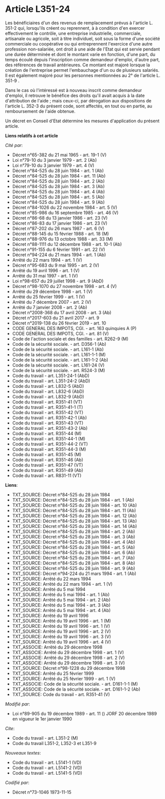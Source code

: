 # Article L351-24

Les bénéficiaires d'un des revenus de remplacement prévus à l'article L. 351-2 qui, lorsqu'ils créent ou reprennent, à à
condition d'en exercer effectivement le contrôle, une entreprise industrielle, commerciale, artisanale ou agricole, soit à
titre individuel, soit sous la forme d'une société commerciale ou coopérative ou qui entreprennent l'exercice d'une autre
profession non-salariée, ont droit à une aide de l'Etat qui est servie pendant une durée déterminée et dont le montant varie
en fonction, d'une part, du temps écoulé depuis l'inscription comme demandeur d'emploi, d'autre part, des références de
travail antérieures. Ce montant est majoré lorsque la création de l'entreprise permet l'embauchage d'un ou de plusieurs
salariés. Il est également majoré pour les personnes mentionnées au 2° de l'article L. 351-9 .

Dans le cas où l'intéressé est à nouveau inscrit comme demandeur d'emploi, il retrouve le bénéfice des droits qu'il avait
acquis à la date d'attribution de l'aide ; mais ceux-ci, par dérogation aux dispositions de l'article L. 352-3 du présent
code, sont affectés, en tout ou en partie, au remboursement de l'aide obtenue.

Un décret en Conseil d'Etat détermine les mesures d'application du présent article.

**Liens relatifs à cet article**

_Cité par_:

  - Décret n°65-382 du 21 mai 1965 - art. 19-1 (V)
  - Loi n°79-10 du 3 janvier 1979 - art. 2 (Ab)
  - Loi n°79-10 du 3 janvier 1979 - art. 4 (V)
  - Décret n°84-525 du 28 juin 1984 - art. 1 (Ab)
  - Décret n°84-525 du 28 juin 1984 - art. 11 (Ab)
  - Décret n°84-525 du 28 juin 1984 - art. 2 (Ab)
  - Décret n°84-525 du 28 juin 1984 - art. 3 (Ab)
  - Décret n°84-525 du 28 juin 1984 - art. 4 (Ab)
  - Décret n°84-525 du 28 juin 1984 - art. 5 (Ab)
  - Décret n°84-525 du 28 juin 1984 - art. 9 (Ab)
  - Décret n°84-1026 du 22 novembre 1984 - art. 5 (V)
  - Décret n°85-986 du 16 septembre 1985 - art. 46 (V)
  - Décret n°86-68 du 13 janvier 1986 - art. 23 (V)
  - Décret n°86-83 du 17 janvier 1986 - art. 23 (V)
  - Décret n°87-202 du 26 mars 1987 - art. 6 (V)
  - Décret n°88-145 du 15 février 1988 - art. 18 (M)
  - Décret n°88-976 du 13 octobre 1988 - art. 33 (M)
  - Décret n°88-1111 du 12 décembre 1988 - art. 10-1 (Ab)
  - Décret n°91-155 du 6 février 1991 - art. 22 (V)
  - Décret n°94-224 du 21 mars 1994 - art. 1 (Ab)
  - Arrêté du 22 mars 1994 - art. 1 (V)
  - Décret n°95-683 du 9 mai 1995 - art. 2 (V)
  - Arrêté du 19 avril 1996 - art. 1 (V)
  - Arrêté du 31 mai 1997 - art. 1 (V)
  - Loi n°98-657 du 29 juillet 1998 - art. 9 (AbD)
  - Décret n°98-1070 du 27 novembre 1998 - art. 4 (V)
  - Arrêté du 29 décembre 1998 - art. 1 (V)
  - Arrêté du 25 février 1999 - art. 1 (V)
  - Arrêté du 7 décembre 2007 - art. 2 (V)
  - Arrêté du 7 janvier 2008 - art. 2 (Ab)
  - Décret n°2008-368 du 17 avril 2008 - art. 3 (Ab)
  - Décret n°2017-603 du 21 avril 2017 - art. 9
  - Décret n°2019-138 du 26 février 2019 - art. 10
  - CODE GENERAL DES IMPOTS, CGI. - art. 163 quinquies A (P)
  - CODE GENERAL DES IMPOTS, CGI. - art. 81 (V)
  - Code de l'action sociale et des familles - art. R262-9 (M)
  - Code de la sécurité sociale. - art. D356-1 (Ab)
  - Code de la sécurité sociale. - art. L161-1 (Ab)
  - Code de la sécurité sociale. - art. L161-1-1 (M)
  - Code de la sécurité sociale. - art. L161-1-2 (Ab)
  - Code de la sécurité sociale. - art. L161-24 (V)
  - Code de la sécurité sociale. - art. R524-3 (M)
  - Code du travail - art. L351-24-1 (AbD)
  - Code du travail - art. L351-24-2 (AbD)
  - Code du travail - art. L832-5 (AbD)
  - Code du travail - art. L832-6 (AbD)
  - Code du travail - art. L832-9 (AbD)
  - Code du travail - art. R351-41 (VT)
  - Code du travail - art. R351-41-1 (T)
  - Code du travail - art. R351-42 (VT)
  - Code du travail - art. R351-42-1 (Ab)
  - Code du travail - art. R351-43 (VT)
  - Code du travail - art. R351-43-2 (Ab)
  - Code du travail - art. R351-44 (M)
  - Code du travail - art. R351-44-1 (M)
  - Code du travail - art. R351-44-2 (VT)
  - Code du travail - art. R351-44-3 (M)
  - Code du travail - art. R351-45 (M)
  - Code du travail - art. R351-46 (Ab)
  - Code du travail - art. R351-47 (VT)
  - Code du travail - art. R351-49 (Ab)
  - Code du travail - art. R831-11 (VT)

**Liens**:

  - TXT_SOURCE: Décret n°84-525 du 28 juin 1984
  - TXT_SOURCE: Décret n°84-525 du 28 juin 1984 - art. 1 (Ab)
  - TXT_SOURCE: Décret n°84-525 du 28 juin 1984 - art. 10 (Ab)
  - TXT_SOURCE: Décret n°84-525 du 28 juin 1984 - art. 11 (Ab)
  - TXT_SOURCE: Décret n°84-525 du 28 juin 1984 - art. 12 (Ab)
  - TXT_SOURCE: Décret n°84-525 du 28 juin 1984 - art. 13 (Ab)
  - TXT_SOURCE: Décret n°84-525 du 28 juin 1984 - art. 14 (Ab)
  - TXT_SOURCE: Décret n°84-525 du 28 juin 1984 - art. 2 (Ab)
  - TXT_SOURCE: Décret n°84-525 du 28 juin 1984 - art. 3 (Ab)
  - TXT_SOURCE: Décret n°84-525 du 28 juin 1984 - art. 4 (Ab)
  - TXT_SOURCE: Décret n°84-525 du 28 juin 1984 - art. 5 (Ab)
  - TXT_SOURCE: Décret n°84-525 du 28 juin 1984 - art. 6 (Ab)
  - TXT_SOURCE: Décret n°84-525 du 28 juin 1984 - art. 7 (Ab)
  - TXT_SOURCE: Décret n°84-525 du 28 juin 1984 - art. 8 (Ab)
  - TXT_SOURCE: Décret n°84-525 du 28 juin 1984 - art. 9 (Ab)
  - TXT_SOURCE: Décret n°94-224 du 21 mars 1994 - art. 1 (Ab)
  - TXT_SOURCE: Arrêté du 22 mars 1994
  - TXT_SOURCE: Arrêté du 22 mars 1994 - art. 1 (V)
  - TXT_SOURCE: Arrêté du 5 mai 1994
  - TXT_SOURCE: Arrêté du 5 mai 1994 - art. 1 (Ab)
  - TXT_SOURCE: Arrêté du 5 mai 1994 - art. 2 (Ab)
  - TXT_SOURCE: Arrêté du 5 mai 1994 - art. 3 (Ab)
  - TXT_SOURCE: Arrêté du 5 mai 1994 - art. 4 (Ab)
  - TXT_SOURCE: Arrêté du 19 avril 1996
  - TXT_SOURCE: Arrêté du 19 avril 1996 - art. 1 (M)
  - TXT_SOURCE: Arrêté du 19 avril 1996 - art. 1 (V)
  - TXT_SOURCE: Arrêté du 19 avril 1996 - art. 2 (V)
  - TXT_SOURCE: Arrêté du 19 avril 1996 - art. 3 (V)
  - TXT_SOURCE: Arrêté du 19 avril 1996 - art. 4 (V)
  - TXT_ASSOCIE: Arrêté du 29 décembre 1998
  - TXT_ASSOCIE: Arrêté du 29 décembre 1998 - art. 1 (V)
  - TXT_ASSOCIE: Arrêté du 29 décembre 1998 - art. 2 (V)
  - TXT_ASSOCIE: Arrêté du 29 décembre 1998 - art. 3 (V)
  - TXT_SOURCE: Décret n°98-1228 du 29 décembre 1998
  - TXT_SOURCE: Arrêté du 25 février 1999
  - TXT_SOURCE: Arrêté du 25 février 1999 - art. 1 (V)
  - TXT_ASSOCIE: Code de la sécurité sociale. - art. D161-1-1 (M)
  - TXT_ASSOCIE: Code de la sécurité sociale. - art. D161-1-2 (Ab)
  - TXT_SOURCE: Code du travail - art. R351-41 (V)

_Modifié par_:

  - Loi n°89-905 du 19 décembre 1989 - art. 11 () JORF 20 décembre 1989 en vigueur le 1er janvier 1990

_Cite_:

  - Code du travail - art. L351-2 (M)
  - Code du travail L351-2, L352-3 et L351-9

_Nouveaux textes_:

  - Code du travail - art. L5141-1 (VD)
  - Code du travail - art. L5141-2 (VD)
  - Code du travail - art. L5141-5 (VD)

_Codifié par_:

  - Décret n°73-1046 1973-11-15
